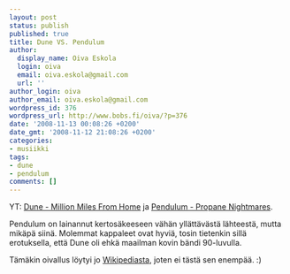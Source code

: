 ```yaml
---
layout: post
status: publish
published: true
title: Dune VS. Pendulum
author:
  display_name: Oiva Eskola
  login: oiva
  email: oiva.eskola@gmail.com
  url: ''
author_login: oiva
author_email: oiva.eskola@gmail.com
wordpress_id: 376
wordpress_url: http://www.bobs.fi/oiva/?p=376
date: '2008-11-13 00:08:26 +0200'
date_gmt: '2008-11-12 21:08:26 +0200'
categories:
- musiikki
tags:
- dune
- pendulum
comments: []
---
```

<p>YT: <a title="Dune - Million Miles From Home" href="https://www.youtube.com/watch?v=yGxX4cvTmNg">Dune - Million Miles From Home</a> ja <a title="YT: Pendulum - Propane Nightmares" href="http://www.youtube.com/watch?v=WPbeEtjo70g&amp;feature=related">Pendulum - Propane Nightmares</a>.</p>
<p>Pendulum on lainannut kertos&auml;keeseen v&auml;h&auml;n yll&auml;tt&auml;v&auml;st&auml; l&auml;hteest&auml;, mutta mik&auml;p&auml; siin&auml;. Molemmat kappaleet ovat hyvi&auml;, tosin tietenkin sill&auml; erotuksella, ett&auml; Dune oli ehk&auml; maailman kovin b&auml;ndi 90-luvulla.</p>
<p>T&auml;m&auml;kin oivallus l&ouml;ytyi jo <a title="Wikipedia: Propane Nightmares" href="http://en.wikipedia.org/wiki/Propane_Nightmares">Wikipediasta</a>, joten ei t&auml;st&auml; sen enemp&auml;&auml;. :)</p>
